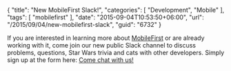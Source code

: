 {
	"title": "New MobileFirst Slack!",
	"categories": [
		"Development",
		"Mobile"
	],
	"tags": [
		"mobilefirst"
	],
	"date": "2015-09-04T10:53:50+06:00",
	"url": "/2015/09/04/new-mobilefirst-slack",
	"guid": "6732"
}

If you are interested in learning more about <a href="https://ibm.biz/BluemixMobileFirst">MobileFirst</a> or are already working with it, come join our new public Slack channel to discuss problems, questions, Star Wars trivia and cats with other developers. Simply sign up at the form here: <a href="https://developer.ibm.com/mobilefirstplatform/2015/08/19/come-chat-with-us/">Come chat with us!</a>